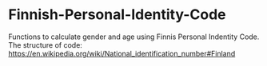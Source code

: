 # Finnish-Personal-Identity-Code

Functions to calculate gender and age using Finnis Personal Indentity Code. The structure of code: https://en.wikipedia.org/wiki/National_identification_number#Finland

